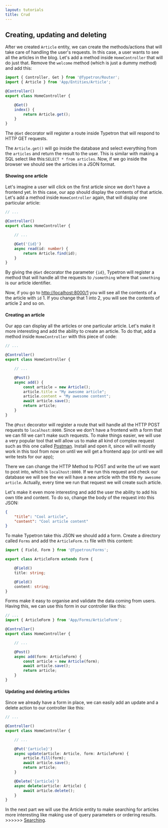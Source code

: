 ```yaml
---
layout: tutorials
title: Crud
---
```


## Creating, updating and deleting

After we created `Article` entity, we can create the methods/actions that will take care of handling the user's
requests. In this case, a user wants to see all the articles in the blog. Let's add a method inside
`HomeController` that will do just that. Remove the `welcome` method (which is just a dummy method) and add this: 

```ts
import { Controller, Get } from '@Typetron/Router';
import { Article } from 'App/Entities/Article';

@Controller()
export class HomeController {

    @Get()
    index() {
        return Article.get();
    }
}
```

The `@Get` decorator will register a route inside Typetron that will respond to HTTP GET requests.

The `Article.get()` will go inside the database and select everything from the `articles` and return the result
to the user. This is similar with making a SQL select like this:`SELECT * from articles`. Now, if we go inside
the browser we should see the articles in a JSON format.

#### Showing one article

Let's imagine a user will click on the first article since we don't have a frontend yet. In this case, our app
should display the contents of that article. Let's add a method inside `HomeController` again, that will 
display one particular article:
   
```ts
// ...

@Controller()
export class HomeController {

    // ...

    @Get('{id}')
    async read(id: number) {
        return Article.find(id);
    }
}
```

By giving the `@Get` decorator the parameter `{id}`, Typetron will register a method that will handle all the
requests to `/something` where that `something` is our article identifier.

Now, if you go to [http://localhost:8000/1](http://localhost:8000/1) you will see all the contents of a the 
article with `id` 1. If you change that 1 into 2, you will see the contents of article 2 and so on.

#### Creating an article

Our app can display all the articles or one particular article. Let's make it more interesting and add the 
ability to create an article. To do that, add a method inside `HomeController` with this piece of code:

```ts
// ...

@Controller()
export class HomeController {

    // ...

    @Post()
    async add() {
        const article = new Article();
        article.title = "My awesome article";
        article.content = "My awesome content";
        await article.save();
        return article;
    }
}
```

The `@Post` decorator will register a route that will handle all the HTTP POST requests to `localhost:8000`.
Since we don't have a frontend with a form that we can fill we can't make such requests. To make things easier,
we will use a very popular tool that will allow us to make all kind of complex request such as this one called
[Postman](https://www.getpostman.com/). Install and open it, since will will mostly work in this tool from now
on until we will get a frontend app (or until we will write tests for our app);

There we can change the HTTP Method to POST and write the url we want to post into, which is `localhost:8000`.
If we run this request and check our database we will see the we will have a new article with the title 
`My awesome article`. Actually, every time we run that request we will create such article. 

Let's make it even more interesting and add the user the ability to add his own title and content. To do so,
change the body of the request into this JSON:
```json
{
    "title": "Cool article",
    "content": "Cool article content"
}
```

To make Typetron take this JSON we should add a form. Create a directory called `Forms` and add the
`ArticleForm.ts` file with this content:
```ts
import { Field, Form } from '@Typetron/Forms';

export class ArticleForm extends Form {

    @Field()
    title: string;

    @Field()
    content: string;
}
```

Forms make it easy to organise and validate the data coming from users. Having this, we can use this form in
our controller like this:

```ts
// ...
import { ArticleForm } from 'App/Forms/ArticleForm';

@Controller()
export class HomeController {

    // ...

    @Post()
    async add(form: ArticleForm) {
        const article = new Article(form);
        await article.save();
        return article;
    }
}
```

#### Updating and deleting articles

Since we already have a form in place, we can easily add an update and a delete action to our controller
like this:

```ts
// ...

@Controller()
export class HomeController {

    // ...

    @Put('{article}')
    async update(article: Article, form: ArticleForm) {
        article.fill(form);
        await article.save();
        return article;
    }

    @Delete('{article}')
    async delete(article: Article) {
        await article.delete();
    }
}
```

In the next part we will use the Article entity to make searching for articles more interesting like making
use of query parameters or ordering results. >>>>>> [Searching](/tutorials/search).
